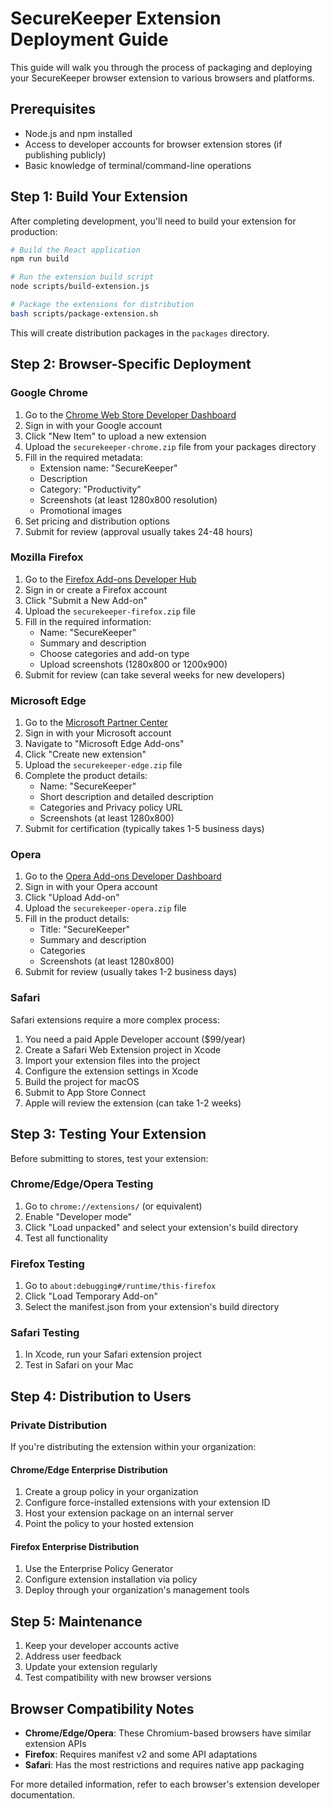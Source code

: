 # SecureKeeper Extension Deployment Guide

This guide will walk you through the process of packaging and deploying your SecureKeeper browser extension to various browsers and platforms.

## Prerequisites

- Node.js and npm installed
- Access to developer accounts for browser extension stores (if publishing publicly)
- Basic knowledge of terminal/command-line operations

## Step 1: Build Your Extension

After completing development, you'll need to build your extension for production:

```bash
# Build the React application
npm run build

# Run the extension build script
node scripts/build-extension.js

# Package the extensions for distribution
bash scripts/package-extension.sh
```

This will create distribution packages in the `packages` directory.

## Step 2: Browser-Specific Deployment

### Google Chrome

1. Go to the [Chrome Web Store Developer Dashboard](https://chrome.google.com/webstore/devconsole)
2. Sign in with your Google account
3. Click "New Item" to upload a new extension
4. Upload the `securekeeper-chrome.zip` file from your packages directory
5. Fill in the required metadata:
   - Extension name: "SecureKeeper"
   - Description
   - Category: "Productivity"
   - Screenshots (at least 1280x800 resolution)
   - Promotional images
6. Set pricing and distribution options
7. Submit for review (approval usually takes 24-48 hours)

### Mozilla Firefox

1. Go to the [Firefox Add-ons Developer Hub](https://addons.mozilla.org/developers/)
2. Sign in or create a Firefox account
3. Click "Submit a New Add-on"
4. Upload the `securekeeper-firefox.zip` file
5. Fill in the required information:
   - Name: "SecureKeeper"
   - Summary and description
   - Choose categories and add-on type
   - Upload screenshots (1280x800 or 1200x900)
6. Submit for review (can take several weeks for new developers)

### Microsoft Edge

1. Go to the [Microsoft Partner Center](https://partner.microsoft.com/dashboard/microsoftedge/)
2. Sign in with your Microsoft account
3. Navigate to "Microsoft Edge Add-ons"
4. Click "Create new extension"
5. Upload the `securekeeper-edge.zip` file
6. Complete the product details:
   - Name: "SecureKeeper"
   - Short description and detailed description
   - Categories and Privacy policy URL
   - Screenshots (at least 1280x800)
7. Submit for certification (typically takes 1-5 business days)

### Opera

1. Go to the [Opera Add-ons Developer Dashboard](https://addons.opera.com/developer/)
2. Sign in with your Opera account
3. Click "Upload Add-on"
4. Upload the `securekeeper-opera.zip` file
5. Fill in the product details:
   - Title: "SecureKeeper"
   - Summary and description
   - Categories
   - Screenshots (at least 1280x800)
6. Submit for review (usually takes 1-2 business days)

### Safari

Safari extensions require a more complex process:

1. You need a paid Apple Developer account ($99/year)
2. Create a Safari Web Extension project in Xcode
3. Import your extension files into the project
4. Configure the extension settings in Xcode
5. Build the project for macOS
6. Submit to App Store Connect
7. Apple will review the extension (can take 1-2 weeks)

## Step 3: Testing Your Extension

Before submitting to stores, test your extension:

### Chrome/Edge/Opera Testing

1. Go to `chrome://extensions/` (or equivalent)
2. Enable "Developer mode"
3. Click "Load unpacked" and select your extension's build directory
4. Test all functionality

### Firefox Testing

1. Go to `about:debugging#/runtime/this-firefox`
2. Click "Load Temporary Add-on"
3. Select the manifest.json from your extension's build directory

### Safari Testing

1. In Xcode, run your Safari extension project
2. Test in Safari on your Mac

## Step 4: Distribution to Users

### Private Distribution

If you're distributing the extension within your organization:

#### Chrome/Edge Enterprise Distribution

1. Create a group policy in your organization
2. Configure force-installed extensions with your extension ID
3. Host your extension package on an internal server
4. Point the policy to your hosted extension

#### Firefox Enterprise Distribution

1. Use the Enterprise Policy Generator
2. Configure extension installation via policy
3. Deploy through your organization's management tools

## Step 5: Maintenance

1. Keep your developer accounts active
2. Address user feedback
3. Update your extension regularly
4. Test compatibility with new browser versions

## Browser Compatibility Notes

- **Chrome/Edge/Opera**: These Chromium-based browsers have similar extension APIs
- **Firefox**: Requires manifest v2 and some API adaptations
- **Safari**: Has the most restrictions and requires native app packaging

For more detailed information, refer to each browser's extension developer documentation.